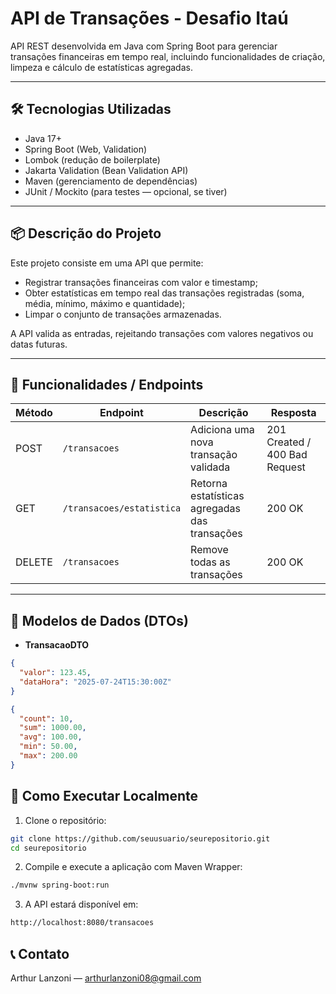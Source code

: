 # API de Transações - Desafio Itaú

API REST desenvolvida em Java com Spring Boot para gerenciar transações financeiras em tempo real, incluindo funcionalidades de criação, limpeza e cálculo de estatísticas agregadas.

---

## 🛠 Tecnologias Utilizadas

- Java 17+
- Spring Boot (Web, Validation)
- Lombok (redução de boilerplate)
- Jakarta Validation (Bean Validation API)
- Maven (gerenciamento de dependências)
- JUnit / Mockito (para testes — opcional, se tiver)

---

## 📦 Descrição do Projeto

Este projeto consiste em uma API que permite:

- Registrar transações financeiras com valor e timestamp;
- Obter estatísticas em tempo real das transações registradas (soma, média, mínimo, máximo e quantidade);
- Limpar o conjunto de transações armazenadas.

A API valida as entradas, rejeitando transações com valores negativos ou datas futuras.

---

## 🚀 Funcionalidades / Endpoints

| Método | Endpoint                   | Descrição                                   | Resposta                   |
|--------|----------------------------|---------------------------------------------|----------------------------|
| POST   | `/transacoes`              | Adiciona uma nova transação validada         | 201 Created / 400 Bad Request |
| GET    | `/transacoes/estatistica`  | Retorna estatísticas agregadas das transações | 200 OK                     |
| DELETE | `/transacoes`              | Remove todas as transações                    | 200 OK                     |

---

## 📄 Modelos de Dados (DTOs)

- **TransacaoDTO**

```json
{
  "valor": 123.45,
  "dataHora": "2025-07-24T15:30:00Z"
}
```
```json
{
  "count": 10,
  "sum": 1000.00,
  "avg": 100.00,
  "min": 50.00,
  "max": 200.00
}
```
## 🎯 Como Executar Localmente

1. Clone o repositório:

```bash
git clone https://github.com/seuusuario/seurepositorio.git
cd seurepositorio
```
2. Compile e execute a aplicação com Maven Wrapper:
```bash
./mvnw spring-boot:run
```
3. A API estará disponível em:
```bash
http://localhost:8080/transacoes
```
## 📞 Contato
Arthur Lanzoni — arthurlanzoni08@gmail.com
